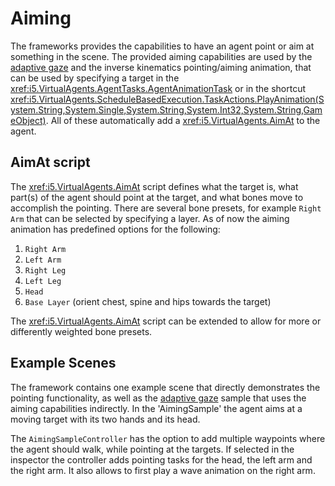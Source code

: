 # Aiming
The frameworks provides the capabilities to have an agent point or aim at something in the scene.
The provided aiming capabilities are used by the [adaptive gaze](adaptive-gaze.md) and the inverse kinematics pointing/aiming animation, that can be used by specifying a target in the <xref:i5.VirtualAgents.AgentTasks.AgentAnimationTask> or in the shortcut <xref:i5.VirtualAgents.ScheduleBasedExecution.TaskActions.PlayAnimation(System.String,System.Single,System.String,System.Int32,System.String,GameObject)>. All of these automatically add a <xref:i5.VirtualAgents.AimAt> to the agent.

## AimAt script
The <xref:i5.VirtualAgents.AimAt> script defines what the target is, what part(s) of the agent should point at the target, and what bones move to accomplish the pointing. There are several bone presets, for example `Right Arm` that can be selected by specifying a layer.
As of now the aiming animation has predefined options for the following:
1. `Right Arm`
2. `Left Arm`
3. `Right Leg`
4. `Left Leg`
5. `Head`
6. `Base Layer` (orient chest, spine and hips towards the target)

The <xref:i5.VirtualAgents.AimAt> script can be extended to allow for more or differently weighted bone presets.

## Example Scenes

The framework contains one example scene that directly demonstrates the pointing functionality, as well as the [adaptive gaze](adaptive-gaze.md#example-scenes) sample that uses the aiming capabilities indirectly.
In the 'AimingSample' the agent aims at a moving target with its two hands and its head.

The `AimingSampleController` has the option to add multiple waypoints where the agent should walk, while pointing at the targets. If selected in the inspector the controller adds pointing tasks for the head, the left arm and the right arm. It also allows to first play a wave animation on the right arm. 